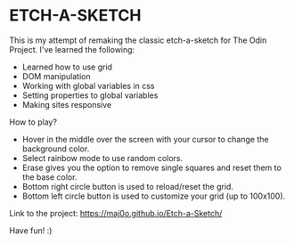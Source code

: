 # ETCH-A-SKETCH

This is my attempt of remaking the classic etch-a-sketch for The Odin Project. I've learned the following:

- Learned how to use grid
- DOM manipulation
- Working with global variables in css
- Setting properties to global variables
- Making sites responsive

How to play?

- Hover in the middle over the screen with your cursor to change the background color.
- Select rainbow mode to use random colors.
- Erase gives you the option to remove single squares and reset them to the base color.
- Bottom right circle button is used to reload/reset the grid.
- Bottom left circle button is used to customize your grid (up to 100x100).

Link to the project: https://maj0o.github.io/Etch-a-Sketch/

Have fun! :)
